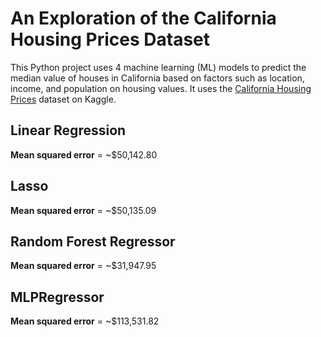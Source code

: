 # An Exploration of the California Housing Prices Dataset
This Python project uses 4 machine learning (ML) models to predict the median value of houses in California based on factors such as location, income, and population on housing values. It uses the [California Housing Prices](https://www.kaggle.com/datasets/camnugent/california-housing-prices) dataset on Kaggle.

## Linear Regression
**Mean squared error** = ~$50,142.80

## Lasso
**Mean squared error** = ~$50,135.09

## Random Forest Regressor
**Mean squared error** = ~$31,947.95

## MLPRegressor
**Mean squared error** = ~$113,531.82
